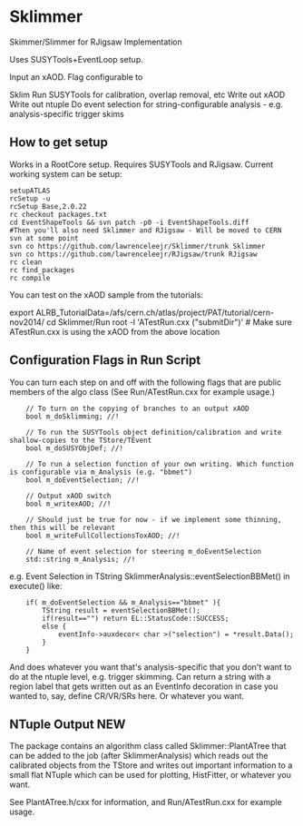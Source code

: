 Sklimmer
========

Skimmer/Slimmer for RJigsaw Implementation

Uses SUSYTools+EventLoop setup.

Input an xAOD. Flag configurable to

Sklim
Run SUSYTools for calibration, overlap removal, etc
Write out xAOD
Write out ntuple
Do event selection for string-configurable analysis - e.g. analysis-specific trigger skims


## How to get setup

Works in a RootCore setup. Requires SUSYTools and RJigsaw. Current working system can be setup:

```
setupATLAS
rcSetup -u
rcSetup Base,2.0.22
rc checkout packages.txt
cd EventShapeTools && svn patch -p0 -i EventShapeTools.diff
#Then you'll also need Sklimmer and RJigsaw - Will be moved to CERN svn at some point
svn co https://github.com/lawrenceleejr/Sklimmer/trunk Sklimmer
svn co https://github.com/lawrenceleejr/RJigsaw/trunk RJigsaw
rc clean
rc find_packages
rc compile
```

You can test on the xAOD sample from the tutorials:

export ALRB_TutorialData=/afs/cern.ch/atlas/project/PAT/tutorial/cern-nov2014/
cd Sklimmer/Run
root -l 'ATestRun.cxx ("submitDir")' # Make sure ATestRun.cxx is using the xAOD from the above location


## Configuration Flags in Run Script

You can turn each step on and off with the following flags that are public members of the algo class (See Run/ATestRun.cxx for example usage.)

```
	// To turn on the copying of branches to an output xAOD
	bool m_doSklimming; //!

	// To run the SUSYTools object definition/calibration and write shallow-copies to the TStore/TEvent
	bool m_doSUSYObjDef; //!

	// To run a selection function of your own writing. Which function is configurable via m_Analysis (e.g. "bbmet")
	bool m_doEventSelection; //!

	// Output xAOD switch
	bool m_writexAOD; //!

	// Should just be true for now - if we implement some thinning, then this will be relevant
	bool m_writeFullCollectionsToxAOD; //!
 
	// Name of event selection for steering m_doEventSelection
	std::string m_Analysis; //!
```


e.g. Event Selection in TString SklimmerAnalysis::eventSelectionBBMet() in execute() like:

```
	if( m_doEventSelection && m_Analysis=="bbmet" ){
		TString result = eventSelectionBBMet();
		if(result=="") return EL::StatusCode::SUCCESS;
		else {
			eventInfo->auxdecor< char >("selection") = *result.Data();
		}
	}
```

And does whatever you want that's analysis-specific that you don't want to do at the ntuple level, e.g. trigger skimming. Can return a string with a region label that gets written out as an EventInfo decoration in case you wanted to, say, define CR/VR/SRs here. Or whatever you want. 



## NTuple Output **NEW**

The package contains an algorithm class called Sklimmer::PlantATree that can be added to the job (after SklimmerAnalysis) which reads out the calibrated objects from the TStore and writes out important information to a small flat NTuple which can be used for plotting, HistFitter, or whatever you want.

See PlantATree.h/cxx for information, and Run/ATestRun.cxx for example usage. 


